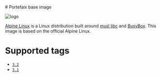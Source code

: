 # Portefaix base image

![logo](http://pkgs.alpinelinux.org/assets/alpinelinux-logo.svg)

[Alpine Linux][] is a Linux distribution built around [musl libc][] and [BusyBox][].
This image is based on the official Alpine Linux.

# Supported tags

-	[`3.2`](https://github.com/portefaix/docker-base/tree/master/3.2)
-	[`3.1`](https://github.com/portefaix/ocker-basee/tree/master/3.1)


[Alpine Linux]: http://www.alpinelinux.org
[musl libc]: http://www.musl-libc.org
[BusyBox]: http://www.busybox.net
